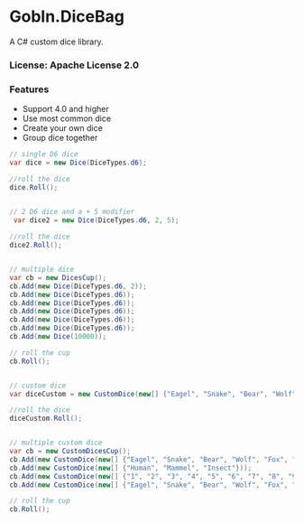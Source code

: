 # Gobln.DiceBag

A C# custom dice library.

### License: Apache License 2.0

### Features
* Support 4.0 and higher
* Use most common dice
* Create your own dice
* Group dice together

```csharp
// single D6 dice
var dice = new Dice(DiceTypes.d6);

//roll the dice
dice.Roll();


// 2 D6 dice and a + 5 modifier
 var dice2 = new Dice(DiceTypes.d6, 2, 5);
 
//roll the dice
dice2.Roll();


// multiple dice
var cb = new DicesCup();
cb.Add(new Dice(DiceTypes.d6, 2));
cb.Add(new Dice(DiceTypes.d6));
cb.Add(new Dice(DiceTypes.d6));
cb.Add(new Dice(DiceTypes.d6));
cb.Add(new Dice(DiceTypes.d6));
cb.Add(new Dice(DiceTypes.d6));
cb.Add(new Dice(10000));

// roll the cup
cb.Roll();


// custom dice
var diceCustom = new CustomDice(new[] {"Eagel", "Snake", "Bear", "Wolf", "Fox", "Cat"});

//roll the dice
diceCustom.Roll();


// multiple custom dice
var cb = new CustomDicesCup();
cb.Add(new CustomDice(new[] {"Eagel", "Snake", "Bear", "Wolf", "Fox", "Cat"}));
cb.Add(new CustomDice(new[] {"Human", "Mammel", "Insect"}));
cb.Add(new CustomDice(new[] {"1", "2", "3", "4", "5", "6", "7", "8", "9", "10"}));
cb.Add(new CustomDice(new[] {"Eagel", "Snake", "Bear", "Wolf", "Fox", "Cat"}));

// roll the cup
cb.Roll();
			
```